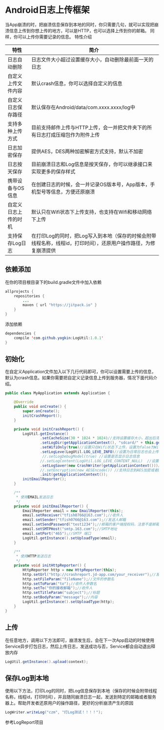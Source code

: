 # Android日志上传框架

当App崩溃的时，把崩溃信息保存到本地的同时，你只需要几句，就可以实现把崩溃信息上传到你想上传的地方，可以是HTTP，也可以选择上传到你的邮箱。
同样，你可以上传你需要记录的信息。
特性介绍  

| 特性|简介|
| ------ | ------ |
|日志自动删除|日志文件大小超过设置缓存大小，自动删除最前面一天的日志|
|自定义上传文件内容|默认crash信息，你可以选择自定义的信息|
|自定义日志保存路径 |默认保存在Android/data/com.xxxx.xxxx/log中|
|支持多种上传方式|目前支持邮件上传与HTTP上传，会一并把文件夹下的所有日志打成压缩包作为附件上传|
|日志加密保存|提供AES，DES两种加密解密方式支持，默认不加密|
|日志按天保存|目前崩溃日志和Log信息是按天保存，你可以继承接口来实现更多的保存样式|
|携带设备与OS信息|在创建日志的时候，会一并记录OS版本号，App版本，手机型号等信息，方便还原崩溃|
|自定义日志上传的时机|默认只在Wifi状态下上传支持，也支持在Wifi和移动网络下上传|
|支持保存Log日志|在打印Log的同时，把Log写入到本地（保存的时候会附带线程名称，线程id，打印时间），还原用户操作路径，为修复崩溃提供

## 依赖添加
在你的项目根目录下的build.gradle文件中加入依赖


``` java
allprojects {
    repositories {
        ...
        maven { url "https://jitpack.io" }
    }
}
```
添加依赖
``` java
dependencies {
    compile 'com.github.yogkin:LogUtil:1.0.1'
}
```

## 初始化
在自定义Application文件加入以下几行代码即可，你可以设置需要上传的信息，默认为crash信息。如果你需要把自定义记录信息上传到服务器，情况下面代码介绍。
``` java
public class MyApplication extends Application {

    @Override
    public void onCreate() {
        super.onCreate();
        initCrashReport();
    }

    private void initCrashReport() {
        LogUtil.getInstance()
                .setCacheSize(30 * 1024 * 1024)//支持设置缓存大小，超出后清空
                .setLogDir(getApplicationContext(), "sdcard/" + this.getString(this.getApplicationInfo().labelRes) + "/")//定义路径为：sdcard/[app name]/
                .setWifiOnly(true)//设置只在Wifi状态下上传，设置为false为Wifi和移动网络都上传
                .setLogLeve(LogUtil.LOG_LEVE_INFO)//设置为日常日志也会上传
                 //.setLogDebugModel(true) //设置是否显示日志信息
                //.setLogContent(LogUtil.LOG_LEVE_CONTENT_NULL)  //设置是否在邮件内容显示附件信息文字
                .setLogSaver(new CrashWriter(getApplicationContext()))//支持自定义保存崩溃信息的样式
                //.setEncryption(new AESEncode()) //支持日志到AES加密或者DES加密，默认不开启
                .init(getApplicationContext());
        initEmailReporter();
    }

    /**
     * 使用EMAIL发送日志
     */
    private void initEmailReporter() {
        EmailReporter email = new EmailReporter(this);
        email.setReceiver("tfish0766@163.com");//收件人
        email.setSender("tfish0766@163.com");//发送人邮箱
        email.setSendPassword("test1234");//邮箱的客户端授权码，注意不是邮箱密码
        email.setSMTPHost("smtp.163.com");//SMTP地址
        email.setPort("465");//SMTP 端口
        LogUtil.getInstance().setUploadType(email);
    }
    
    /**
     * 使用HTTP发送日志
     */
    private void initHttpReporter() {
        HttpReporter http = new HttpReporter(this);
        http.setUrl("http://crashreport.jd-app.com/your_receiver");//发送请求的地址
        http.setFileParam("fileName");//文件的参数名
        http.setToParam("to");//收件人参数名
        http.setTo("你的接收邮箱");//收件人
        http.setTitleParam("subject");//标题
        http.setBodyParam("message");//内容
        LogUtil.getInstance().setUploadType(http);
    }
}

```

## 上传
在任意地方，调用以下方法即可，崩溃发生后，会在下一次App启动的时候使用Service异步打包日志，然后上传日志，发送成功与否，Service都会自动退出释放内存
``` java
LogUtil.getInstance().upload(context);
```


## 保存Log到本地
使用以下方法，打印Log的同时，把Log信息保存到本地（保存的时候会附带线程名称，线程id，打印时间），并且随同崩溃日志一起，发送到特定的邮箱或者服务器上。帮助开发者还原用户的操作路径，更好的分析崩溃产生的原因
``` java
LogWriter.writeLog("czm", "打Log测试！！！！");
```

参考LogReport项目
